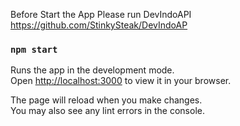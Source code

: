 
Before Start the App Please run DevIndoAPI https://github.com/StinkySteak/DevIndoAP

### `npm start`

Runs the app in the development mode.\
Open [http://localhost:3000](http://localhost:3000) to view it in your browser.

The page will reload when you make changes.\
You may also see any lint errors in the console.
